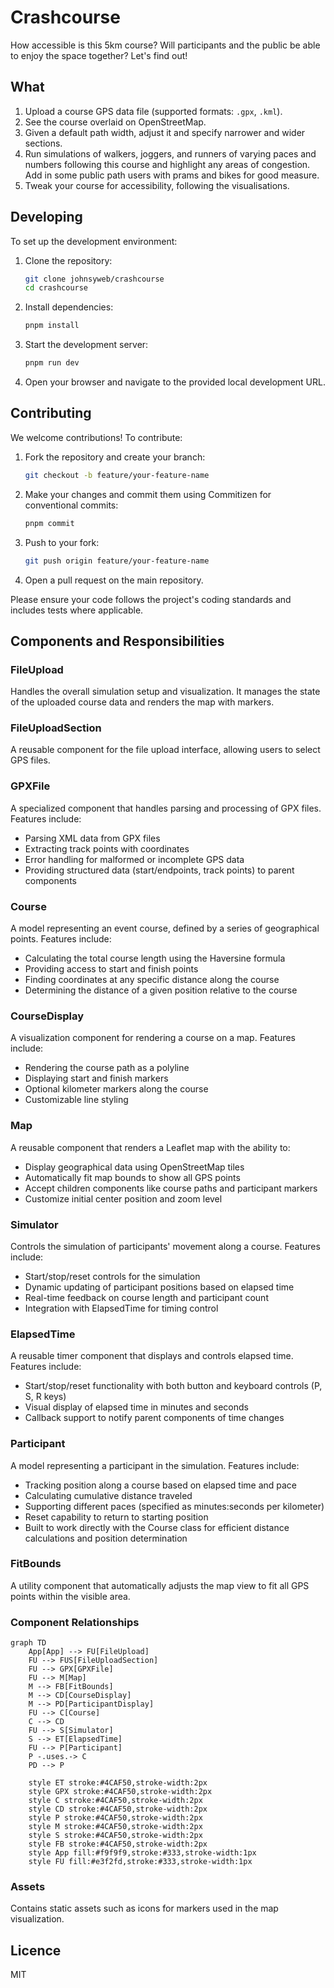 # Crashcourse

How accessible is this 5km course? Will participants and the public be able to enjoy the space together? Let's find out!

## What

1. Upload a course GPS data file (supported formats: `.gpx`, `.kml`).
2. See the course overlaid on OpenStreetMap.
3. Given a default path width, adjust it and specify narrower and wider sections.
4. Run simulations of walkers, joggers, and runners of varying paces and numbers following this course and highlight any areas of congestion. Add in some public path users with prams and bikes for good measure.
5. Tweak your course for accessibility, following the visualisations.

## Developing

To set up the development environment:

1. Clone the repository:

   ```bash
   git clone johnsyweb/crashcourse
   cd crashcourse
   ```

2. Install dependencies:

   ```bash
   pnpm install
   ```

3. Start the development server:

   ```bash
   pnpm run dev
   ```

4. Open your browser and navigate to the provided local development URL.

## Contributing

We welcome contributions! To contribute:

1. Fork the repository and create your branch:

   ```bash
   git checkout -b feature/your-feature-name
   ```

2. Make your changes and commit them using Commitizen for conventional commits:

   ```bash
   pnpm commit
   ```

3. Push to your fork:

   ```bash
   git push origin feature/your-feature-name
   ```

4. Open a pull request on the main repository.

Please ensure your code follows the project's coding standards and includes tests where applicable.

## Components and Responsibilities

### FileUpload

Handles the overall simulation setup and visualization. It manages the state of the uploaded course data and renders the map with markers.

### FileUploadSection

A reusable component for the file upload interface, allowing users to select GPS files.

### GPXFile

A specialized component that handles parsing and processing of GPX files. Features include:

- Parsing XML data from GPX files
- Extracting track points with coordinates
- Error handling for malformed or incomplete GPS data
- Providing structured data (start/endpoints, track points) to parent components

### Course

A model representing an event course, defined by a series of geographical points. Features include:

- Calculating the total course length using the Haversine formula
- Providing access to start and finish points
- Finding coordinates at any specific distance along the course
- Determining the distance of a given position relative to the course

### CourseDisplay

A visualization component for rendering a course on a map. Features include:

- Rendering the course path as a polyline
- Displaying start and finish markers
- Optional kilometer markers along the course
- Customizable line styling

### Map

A reusable component that renders a Leaflet map with the ability to:

- Display geographical data using OpenStreetMap tiles
- Automatically fit map bounds to show all GPS points
- Accept children components like course paths and participant markers
- Customize initial center position and zoom level

### Simulator

Controls the simulation of participants' movement along a course. Features include:

- Start/stop/reset controls for the simulation
- Dynamic updating of participant positions based on elapsed time
- Real-time feedback on course length and participant count
- Integration with ElapsedTime for timing control

### ElapsedTime

A reusable timer component that displays and controls elapsed time. Features include:

- Start/stop/reset functionality with both button and keyboard controls (P, S, R keys)
- Visual display of elapsed time in minutes and seconds
- Callback support to notify parent components of time changes

### Participant

A model representing a participant in the simulation. Features include:

- Tracking position along a course based on elapsed time and pace
- Calculating cumulative distance traveled
- Supporting different paces (specified as minutes:seconds per kilometer)
- Reset capability to return to starting position
- Built to work directly with the Course class for efficient distance calculations and position determination

### FitBounds

A utility component that automatically adjusts the map view to fit all GPS points within the visible area.

### Component Relationships

```mermaid
graph TD
    App[App] --> FU[FileUpload]
    FU --> FUS[FileUploadSection]
    FU --> GPX[GPXFile]
    FU --> M[Map]
    M --> FB[FitBounds]
    M --> CD[CourseDisplay]
    M --> PD[ParticipantDisplay]
    FU --> C[Course]
    C --> CD
    FU --> S[Simulator]
    S --> ET[ElapsedTime]
    FU --> P[Participant]
    P -.uses.-> C
    PD --> P

    style ET stroke:#4CAF50,stroke-width:2px
    style GPX stroke:#4CAF50,stroke-width:2px
    style C stroke:#4CAF50,stroke-width:2px
    style CD stroke:#4CAF50,stroke-width:2px
    style P stroke:#4CAF50,stroke-width:2px
    style M stroke:#4CAF50,stroke-width:2px
    style S stroke:#4CAF50,stroke-width:2px
    style FB stroke:#4CAF50,stroke-width:2px
    style App fill:#f9f9f9,stroke:#333,stroke-width:1px
    style FU fill:#e3f2fd,stroke:#333,stroke-width:1px
```

### Assets

Contains static assets such as icons for markers used in the map visualization.

## Licence

MIT
